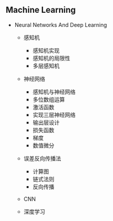 ## Machine Learning

- Neural Networks And Deep Learning
  - 感知机
    - 感知机实现
    - 感知机的局限性
    - 多层感知机

  - 神经网络
    - 感知机与神经网络
    - 多位数组运算
    - 激活函数
    - 实现三层神经网络
    - 输出层设计
    - 损失函数
    - 梯度
    - 数值微分

  - 误差反向传播法
    - 计算图
    - 链式法则
    - 反向传播
  - CNN
  - 深度学习
